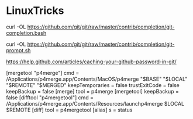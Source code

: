 # LinuxTricks

curl -OL https://github.com/git/git/raw/master/contrib/completion/git-completion.bash

curl -OL https://github.com/git/git/raw/master/contrib/completion/git-prompt.sh

https://help.github.com/articles/caching-your-github-password-in-git/

[mergetool "p4merge"]
  cmd = /Applications/p4merge.app/Contents/MacOS/p4merge "$BASE" "$LOCAL" "$REMOTE" "$MERGED"
  keepTemporaries = false
  trustExitCode = false
  keepBackup = false
[merge]
	tool = p4merge
[mergetool]
	keepBackup = false
[difftool "p4mergetool"]
	cmd = /Applications/p4merge.app/Contents/Resources/launchp4merge $LOCAL $REMOTE
[diff]
	tool = p4mergetool
[alias]
	s = status
